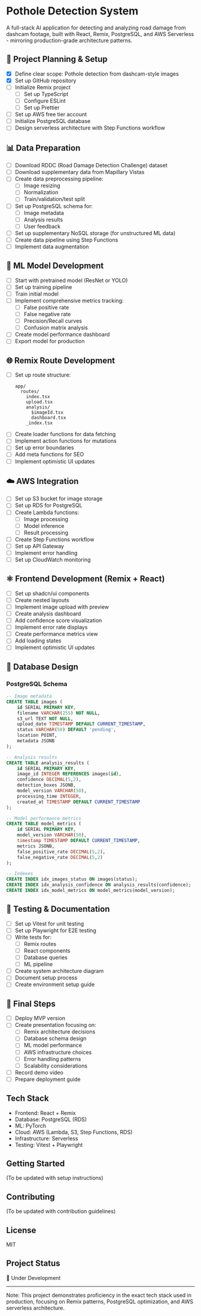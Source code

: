 # Pothole Detection System

A full-stack AI application for detecting and analyzing road damage from dashcam footage, built with React, Remix, PostgreSQL, and AWS Serverless - mirroring production-grade architecture patterns.

## 🎯 Project Planning & Setup
- [X] Define clear scope: Pothole detection from dashcam-style images
- [X] Set up GitHub repository
- [ ] Initialize Remix project
  - [ ] Set up TypeScript
  - [ ] Configure ESLint
  - [ ] Set up Prettier
- [ ] Set up AWS free tier account
- [ ] Initialize PostgreSQL database
- [ ] Design serverless architecture with Step Functions workflow

## 📊 Data Preparation
- [ ] Download RDDC (Road Damage Detection Challenge) dataset
- [ ] Download supplementary data from Mapillary Vistas
- [ ] Create data preprocessing pipeline:
  - [ ] Image resizing
  - [ ] Normalization
  - [ ] Train/validation/test split
- [ ] Set up PostgreSQL schema for:
  - [ ] Image metadata
  - [ ] Analysis results
  - [ ] User feedback
- [ ] Set up supplementary NoSQL storage (for unstructured ML data)
- [ ] Create data pipeline using Step Functions
- [ ] Implement data augmentation

## 🤖 ML Model Development
- [ ] Start with pretrained model (ResNet or YOLO)
- [ ] Set up training pipeline
- [ ] Train initial model
- [ ] Implement comprehensive metrics tracking:
  - [ ] False positive rate
  - [ ] False negative rate
  - [ ] Precision/Recall curves
  - [ ] Confusion matrix analysis
- [ ] Create model performance dashboard
- [ ] Export model for production

## 🌐 Remix Route Development
- [ ] Set up route structure:
  ```
  app/
    routes/
      index.tsx
      upload.tsx
      analysis/
        $imageId.tsx
        dashboard.tsx
      _index.tsx
  ```
- [ ] Create loader functions for data fetching
- [ ] Implement action functions for mutations
- [ ] Set up error boundaries
- [ ] Add meta functions for SEO
- [ ] Implement optimistic UI updates

## ☁️ AWS Integration
- [ ] Set up S3 bucket for image storage
- [ ] Set up RDS for PostgreSQL
- [ ] Create Lambda functions:
  - [ ] Image processing
  - [ ] Model inference
  - [ ] Result processing
- [ ] Create Step Functions workflow
- [ ] Set up API Gateway
- [ ] Implement error handling
- [ ] Set up CloudWatch monitoring

## ⚛️ Frontend Development (Remix + React)
- [ ] Set up shadcn/ui components
- [ ] Create nested layouts
- [ ] Implement image upload with preview
- [ ] Create analysis dashboard
- [ ] Add confidence score visualization
- [ ] Implement error rate displays
- [ ] Create performance metrics view
- [ ] Add loading states
- [ ] Implement optimistic UI updates

## 💾 Database Design
### PostgreSQL Schema
```sql
-- Image metadata
CREATE TABLE images (
    id SERIAL PRIMARY KEY,
    filename VARCHAR(255) NOT NULL,
    s3_url TEXT NOT NULL,
    upload_date TIMESTAMP DEFAULT CURRENT_TIMESTAMP,
    status VARCHAR(50) DEFAULT 'pending',
    location POINT,
    metadata JSONB
);

-- Analysis results
CREATE TABLE analysis_results (
    id SERIAL PRIMARY KEY,
    image_id INTEGER REFERENCES images(id),
    confidence DECIMAL(5,2),
    detection_boxes JSONB,
    model_version VARCHAR(50),
    processing_time INTEGER,
    created_at TIMESTAMP DEFAULT CURRENT_TIMESTAMP
);

-- Model performance metrics
CREATE TABLE model_metrics (
    id SERIAL PRIMARY KEY,
    model_version VARCHAR(50),
    timestamp TIMESTAMP DEFAULT CURRENT_TIMESTAMP,
    metrics JSONB,
    false_positive_rate DECIMAL(5,2),
    false_negative_rate DECIMAL(5,2)
);

-- Indexes
CREATE INDEX idx_images_status ON images(status);
CREATE INDEX idx_analysis_confidence ON analysis_results(confidence);
CREATE INDEX idx_model_metrics ON model_metrics(model_version);
```

## 🧪 Testing & Documentation
- [ ] Set up Vitest for unit testing
- [ ] Set up Playwright for E2E testing
- [ ] Write tests for:
  - [ ] Remix routes
  - [ ] React components
  - [ ] Database queries
  - [ ] ML pipeline
- [ ] Create system architecture diagram
- [ ] Document setup process
- [ ] Create environment setup guide

## 🚀 Final Steps
- [ ] Deploy MVP version
- [ ] Create presentation focusing on:
  - [ ] Remix architecture decisions
  - [ ] Database schema design
  - [ ] ML model performance
  - [ ] AWS infrastructure choices
  - [ ] Error handling patterns
  - [ ] Scalability considerations
- [ ] Record demo video
- [ ] Prepare deployment guide

## Tech Stack
- Frontend: React + Remix
- Database: PostgreSQL (RDS)
- ML: PyTorch
- Cloud: AWS (Lambda, S3, Step Functions, RDS)
- Infrastructure: Serverless
- Testing: Vitest + Playwright

## Getting Started
(To be updated with setup instructions)

## Contributing
(To be updated with contribution guidelines)

## License
MIT

## Project Status
🚧 Under Development

---
Note: This project demonstrates proficiency in the exact tech stack used in production, focusing on Remix patterns, PostgreSQL optimization, and AWS serverless architecture.
